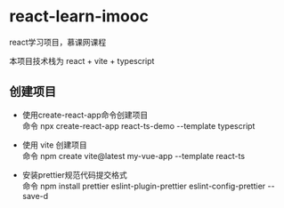 # react-learn-imooc
react学习项目，慕课网课程

本项目技术栈为  react + vite + typescript

## 创建项目  
* 使用create-react-app命令创建项目  
命令 npx create-react-app react-ts-demo --template typescript  
* 使用 vite 创建项目  
命令 npm create vite@latest my-vue-app --template react-ts  

* 安装prettier规范代码提交格式  
命令 npm install prettier eslint-plugin-prettier eslint-config-prettier --save-d  